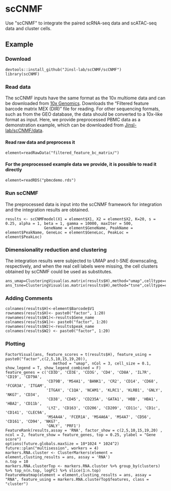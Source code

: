 # scCNMF
Use "scCNMF" to integrate the paired scRNA-seq data and scATAC-seq data and cluster cells.

## Example

### Download
```
devtools::install_github("Jinsl-lab/scCNMF/scCNMF")  
library(scCNMF)
```
### Read data
The scCNMF inputs have the same format as the 10x multiome data and can be downloaded from [10x Genomics](https://www.10xgenomics.com/datasets?configure%5BhitsPerPage%5D=50&configure%5BmaxValuesPerFacet%5D=1000&refinementList%5Bplatform%5D%5B0%5D=Chromium%20Single%20Cell&refinementList%5Bproduct.name%5D%5B0%5D=Epi%20Multiome%20ATAC%20%2B%20Gene%20Expression). Downloads the “Filtered feature barcode matrix MEX (DIR)” file for reading. For other sequencing formats, such as from the GEO database, the data should be converted to a 10x-like format as input. Here, we provide preprocessed PBMC data as a demonstration example, which can be downloaded from [Jinsl-lab/scCNMF/data](https://github.com/Jinsl-lab/scCNMF/data).
#### Read raw data and preprocess it
```
element=readRawData("filtered_feature_bc_matrix/")
```
#### For the preprocessed example data we provide, it is possible to read it directly
```
element=readRDS("pbmcdemo.rds")
```

### Run scCNMF
The preprocessed data is input into the scCNMF framework for integration and the integration results are obtained.
```
results <- scCNMFmodel(X1 = element$X1, X2 = element$X2, K=20, s = 0.25, alpha = 1, beta = 1, gamma = 10000, maxIter = 500,
                 GeneName = element$GeneName, PeakName = element$PeakName, GeneLoc = element$GeneLoc, PeakLoc = element$PeakLoc)
```
### Dimensionality reduction and clustering
The integration results were subjected to UMAP and t-SNE downscaling, respectively, and when the real cell labels were missing, the cell clusters obtained by scCNMF could be used as substitutes.
```
ans_umap=ClusteringVisual(as.matrix(results$H),method="umap",celltype=celltype)   
ans_tsne=ClusteringVisual(as.matrix(results$H),method="tsne",celltype=celltype)
```
### Adding Comments
```
colnames(results$H)<-element$Barcode$V1  
rownames(results$H)<- paste0("factor", 1:20)  
rownames(results$W1)<-results$Gene_name  
colnames(results$W1)<- paste0("factor", 1:20)  
rownames(results$W2)<-results$peak_name  
colnames(results$W2) <- paste0("factor", 1:20)
```
### Plotting
```
FactorVisual(ans, feature_scores = t(results$H), feature_using = paste0("factor",c(2,5,10,15,19,20)),  
                     method = "umap", nCol = 3, cell_size = 0.1, show_legend = T, show_legend_combined = F)  
feature_genes = c('CD3D', 'CD3E', 'CD3G', 'CD4', 'CD8A', 'IL7R', 'CD19', 'CD79A', 
                  'CD79B', 'MS4A1', 'BANK1', 'CR2', 'CD14', 'CD68', 'FCGR3A', 'ITGAM', 
                  'ITGAX', 'C1QA', 'NCAM1', 'KLRC1', 'KLRB1', 'GNLY', 'NKG7', 'CD34', 
                  'CD38', 'CD45', 'CD235A', 'GATA1', 'HBB', 'HBA1', 'HBA2', 'CD11b', 
                  'LYZ', 'CD163', 'CD206', 'CD209', 'CD11c', 'CD1c', 'CD141', 'CLEC9A', 
                  'MS4A4A', 'FCER1A', 'MS4A6A', 'MS4A7', 'CD56', 'CD161', 'CD94', 'NKG7', 
                  'GNLY', 'PRF1')   
FeatureRank(results,assay = 'RNA', factor_show = c(2,5,10,15,19,20) , ncol = 2, feature_show = feature_genes, top = 0.25, ylabel = "Gene score")  
options(future.globals.maxSize = 10*1024 * 1024^2)  
future::plan("multisession", workers = 4)  
markers.RNA.cluster <- ClusterMarkers(element = element,clusting_results = ans, assay = 'RNA')  
n.top = 10  
markers.RNA.clusterTop <- markers.RNA.cluster %>% group_by(clusters) %>% top_n(n.top, logFC) %>% slice(1:n.top)  
FeatureHeatmap(element = element,clusting_results = ans, assay = "RNA", feature_using = markers.RNA.clusterTop$features, class = "cluster")
```
